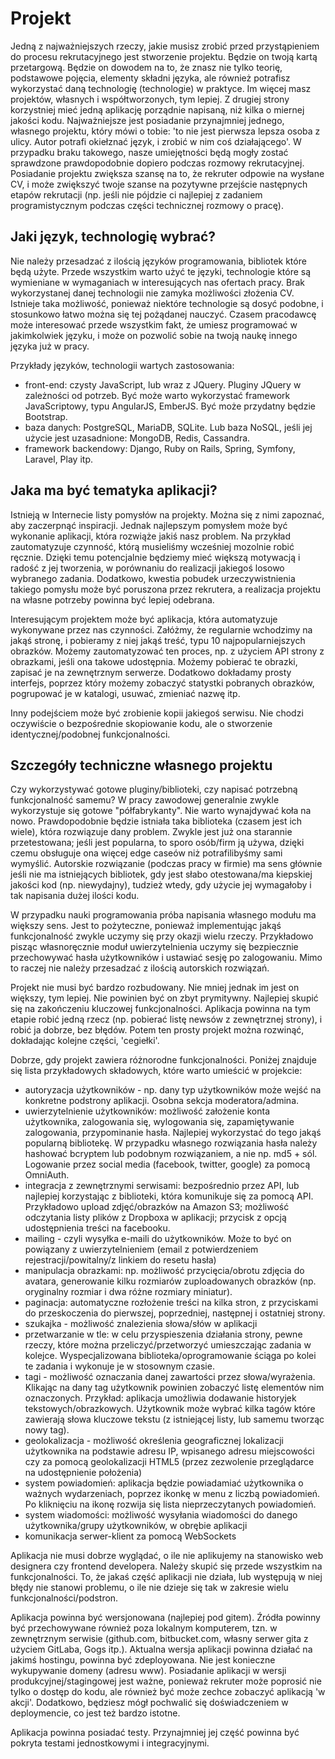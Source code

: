 # Projekt

Jedną z najważniejszych rzeczy, jakie musisz zrobić przed przystąpieniem do procesu rekrutacyjnego jest stworzenie projektu. Będzie on twoją kartą przetargową. Będzie on dowodem na to, że znasz nie tylko teorię, podstawowe pojęcia, elementy składni języka, ale również potrafisz wykorzystać daną technologię (technologie) w praktyce. Im więcej masz projektów, własnych i współtworzonych, tym lepiej. Z drugiej strony korzystniej mieć jedną aplikację porządnie napisaną, niż kilka o miernej jakości kodu. Najważniejsze jest posiadanie przynajmniej jednego, własnego projektu, który mówi o tobie: 'to nie jest pierwsza lepsza osoba z ulicy. Autor potrafi okiełznać język, i zrobić w nim coś działającego'. W przypadku braku takowego, nasze umiejętności będą mogły zostać sprawdzone prawdopodobnie dopiero podczas rozmowy rekrutacyjnej. Posiadanie projektu zwiększa szansę na to, że rekruter odpowie na wysłane CV, i może zwiększyć twoje szanse na pozytywne przejście następnych etapów rekrutacji (np. jeśli nie pójdzie ci najlepiej z zadaniem programistycznym podczas części technicznej rozmowy o pracę).

## Jaki język, technologię wybrać?

Nie należy przesadzać z ilością języków programowania, bibliotek które będą użyte. Przede wszystkim warto użyć te języki, technologie które są wymieniane w wymaganiach w interesujących nas ofertach pracy. Brak wykorzystanej danej technologii nie zamyka możliwości złożenia CV. Istnieje taka możliwość, ponieważ niektóre technologie są dosyć podobne, i stosunkowo łatwo można się tej pożądanej nauczyć. Czasem pracodawcę może interesować przede wszystkim fakt, że umiesz programować w jakimkolwiek języku, i może on pozwolić sobie na twoją naukę innego języka już w pracy.


Przykłady języków, technologii wartych zastosowania:
- front-end: czysty JavaScript, lub wraz z JQuery. Pluginy JQuery w zależności od potrzeb. Być może warto wykorzystać framework JavaScriptowy, typu AngularJS, EmberJS. Być może przydatny będzie Bootstrap.
- baza danych: PostgreSQL, MariaDB, SQLite. Lub baza NoSQL, jeśli jej użycie jest uzasadnione: MongoDB, Redis, Cassandra.
- framework backendowy: Django, Ruby on Rails, Spring, Symfony, Laravel, Play itp.

## Jaka ma być tematyka aplikacji?

Istnieją w Internecie listy pomysłów na projekty. Można się z nimi zapoznać, aby zaczerpnąć inspiracji. Jednak najlepszym pomysłem może być wykonanie aplikacji, która rozwiąże jakiś nasz problem. Na przykład zautomatyzuje czynność, którą musieliśmy wcześniej mozolnie robić ręcznie. Dzięki temu potencjalnie będziemy mieć większą motywacją i radość z jej tworzenia, w porównaniu do realizacji jakiegoś losowo wybranego zadania. Dodatkowo, kwestia pobudek urzeczywistnienia takiego pomysłu może być poruszona przez rekrutera, a realizacja projektu na własne potrzeby powinna być lepiej odebrana.

Interesującym projektem może być aplikacja, która automatyzuje wykonywane przez nas czynności. Załóżmy, że regularnie wchodzimy na jakąś stronę, i pobieramy z niej jakąś treść, typu 10 najpopularniejszych obrazków. Możemy zautomatyzować ten proces, np. z użyciem API strony z obrazkami, jeśli ona takowe udostępnia. Możemy pobierać te obrazki, zapisać je na zewnętrznym serwerze. Dodatkowo dokładamy prosty interfejs, poprzez który możemy zobaczyć statystki pobranych obrazków, pogrupować je w katalogi, usuwać, zmieniać nazwę itp.

Inny podejściem może być zrobienie kopii jakiegoś serwisu. Nie chodzi oczywiście o bezpośrednie skopiowanie kodu, ale o stworzenie identycznej/podobnej funkcjonalności.

## Szczegóły techniczne własnego projektu

Czy wykorzystywać gotowe pluginy/biblioteki, czy napisać potrzebną funkcjonalność samemu? W pracy zawodowej generalnie zwykle wykorzystuje się gotowe "półfabrykanty". Nie warto wynajdywać koła na nowo. Prawdopodobnie będzie istniała taka biblioteka (czasem jest ich wiele), która rozwiązuje dany problem. Zwykle jest już ona starannie przetestowana; jeśli jest popularna, to sporo osób/firm ją używa, dzięki czemu obsługuje ona więcej edge caseów niż potrafilibyśmy sami wymyślić. Autorskie rozwiązanie (podczas pracy w firmie) ma sens głównie jeśli nie ma istniejących bibliotek, gdy jest słabo otestowana/ma kiepskiej jakości kod (np. niewydajny), tudzież wtedy, gdy użycie jej wymagałoby i tak napisania dużej ilości kodu.

W przypadku nauki programowania próba napisania własnego modułu ma większy sens. Jest to pożyteczne, ponieważ implementując jakąś funkcjonalność zwykle uczymy się przy okazji wielu rzeczy. Przykładowo pisząc własnoręcznie moduł uwierzytelnienia uczymy się bezpiecznie przechowywać hasła użytkowników i ustawiać sesję po zalogowaniu. Mimo to raczej nie należy przesadzać z ilością autorskich rozwiązań.

Projekt nie musi być bardzo rozbudowany. Nie mniej jednak im jest on większy, tym lepiej. Nie powinien być on zbyt prymitywny. Najlepiej skupić się na zakończeniu kluczowej funkcjonalności. Aplikacja powinna na tym etapie robić jedną rzecz (np. pobierać listę newsów z zewnętrznej strony), i robić ja dobrze, bez błędów. Potem ten prosty projekt można rozwinąć, dokładając kolejne części, 'cegiełki'.

Dobrze, gdy projekt zawiera różnorodne funkcjonalności. Poniżej znajduje się lista przykładowych składowych, które warto umieścić w projekcie:
- autoryzacja użytkowników - np. dany typ użytkowników może wejść na konkretne podstrony aplikacji. Osobna sekcja moderatora/admina.
- uwierzytelnienie użytkowników: możliwość założenie konta użytkownika, zalogowania się, wylogowania się, zapamiętywanie zalogowania, przypominanie hasła. Najlepiej wykorzystać do tego jakąś popularną bibliotekę. W przypadku własnego rozwiązania hasła należy hashować bcryptem lub podobnym rozwiązaniem, a nie np. md5 + sól. Logowanie przez social media (facebook, twitter, google) za pomocą OmniAuth.
- integracja z zewnętrznymi serwisami: bezpośrednio przez API, lub najlepiej korzystając z biblioteki, która komunikuje się za pomocą API. Przykładowo upload zdjęć/obrazków na Amazon S3; możliwość odczytania listy plików z Dropboxa w aplikacji; przycisk z opcją udostępnienia treści na facebooku.
- mailing - czyli wysyłka e-maili do użytkowników. Może to być on powiązany z uwierzytelnieniem (email z potwierdzeniem rejestracji/powitalny/z linkiem do resetu hasła)
- manipulacja obrazkami: np. możliwość przycięcia/obrotu zdjęcia do avatara, generowanie kilku rozmiarów zuploadowanych obrazków (np. oryginalny rozmiar i dwa różne rozmiary miniatur).
- paginacja: automatyczne rozłożenie treści na kilka stron, z przyciskami do przeskoczenia do pierwszej, poprzedniej, następnej i ostatniej strony.
- szukajka - możliwość znalezienia słowa/słów w aplikacji
- przetwarzanie w tle: w celu przyspieszenia działania strony, pewne rzeczy, które można przeliczyć/przetworzyć umieszczając zadania w kolejce. Wyspecjalizowana biblioteka/oprogramowanie ściąga po kolei te zadania i wykonuje je w stosownym czasie.
- tagi - możliwość oznaczania danej zawartości przez słowa/wyrażenia. Klikając na dany tag użytkownik powinien zobaczyć listę elementów nim oznaczonych. Przykład: aplikacja umożliwia dodawanie historyjek tekstowych/obrazkowych. Użytkownik może wybrać kilka tagów które zawierają słowa kluczowe tekstu (z istniejącej listy, lub samemu tworząc nowy tag).
- geolokalizacja - możliwość określenia geograficznej lokalizacji użytkownika na podstawie adresu IP, wpisanego adresu miejscowości czy za pomocą geolokalizacji HTML5 (przez zezwolenie przeglądarce na udostępnienie położenia)
- system powiadomień: aplikacja będzie powiadamiać użytkownika o ważnych wydarzeniach, poprzez ikonkę w menu z liczbą powiadomień. Po kliknięciu na ikonę rozwija się lista nieprzeczytanych powiadomień.
- system wiadomości: możliwość wysyłania wiadomości do danego użytkownika/grupy użytkowników, w obrębie aplikacji
- komunikacja serwer-klient za pomocą WebSockets

Aplikacja nie musi dobrze wyglądać, o ile nie aplikujemy na stanowisko web designera czy frontend developera. Należy skupić się przede wszystkim na funkcjonalności. To, że jakaś część aplikacji nie działa, lub występują w niej błędy nie stanowi problemu, o ile nie dzieje się tak w zakresie wielu funkcjonalności/podstron.

Aplikacja powinna być wersjonowana (najlepiej pod gitem). Źródła powinny być przechowywane również poza lokalnym komputerem, tzn. w zewnętrznym serwisie (github.com, bitbucket.com, własny serwer gita z użyciem GitLaba, Gogs itp.). Aktualna wersja aplikacji powinna działać na jakimś hostingu, powinna być zdeployowana. Nie jest konieczne wykupywanie domeny (adresu www). Posiadanie aplikacji w wersji produkcyjnej/stagingowej jest ważne, ponieważ rekruter może poprosić nie tylko o dostęp do kodu, ale również być może zechce zobaczyć aplikacją 'w akcji'. Dodatkowo, będziesz mógł pochwalić się doświadczeniem w deploymencie, co jest też bardzo istotne.

Aplikacja powinna posiadać testy. Przynajmniej jej część powinna być pokryta testami jednostkowymi i integracyjnymi.

